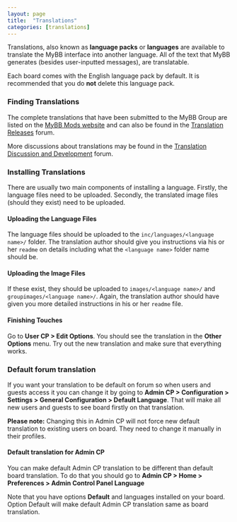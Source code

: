 ```yaml
---
layout: page
title:  "Translations"
categories: [translations]
---
```


Translations, also known as **language packs** or **languages** are available to translate the MyBB interface into another language. All of the text that MyBB generates (besides user-inputted messages), are translatable.

Each board comes with the English language pack by default. It is recommended that you do **not** delete this language pack.

### Finding Translations

The complete translations that have been submitted to the MyBB Group are listed on the [MyBB Mods website](https://community.mybb.com/mods.php?action=browse&category=19) and can also be found in the [Translation Releases](https://community.mybb.com/forum-169.html) forum.

More discussions about translations may be found in the [Translation Discussion and Development](https://community.mybb.com/forum-21.html) forum.

### Installing Translations

There are usually two main components of installing a language. Firstly, the language files need to be uploaded. Secondly, the translated image files (should they exist) need to be uploaded.

#### Uploading the Language Files

The language files should be uploaded to the `inc/languages/<language name>/` folder. The translation author should give you instructions via his or her `readme` on details including what the `<language name>` folder name should be.

#### Uploading the Image Files

If these exist, they should be uploaded to `images/<language name>/` and `groupimages/<language name>/`. Again, the translation author should have given you more detailed instructions in his or her `readme` file.

#### Finishing Touches

Go to **User CP > Edit Options**. You should see the translation in the **Other Options** menu. Try out the new translation and make sure that everything works.

### Default forum translation

If you want your translation to be default on forum so when users and guests access it you can change it by going to **Admin CP > Configuration > Settings > General Configuration > Default Language**.
That will make all new users and guests to see board firstly on that translation.

**Please note:** Changing this in Admin CP will not force new default translation to existing users on board. They need to change it manually in their profiles.

#### Default translation for Admin CP

You can make default Admin CP translation to be different than default board translation.
To do that you should go to **Admin CP > Home > Preferences > Admin Control Panel Language**

Note that you have options **Default** and languages installed on your board. Option Default will make default Admin CP translation same as board translation.
